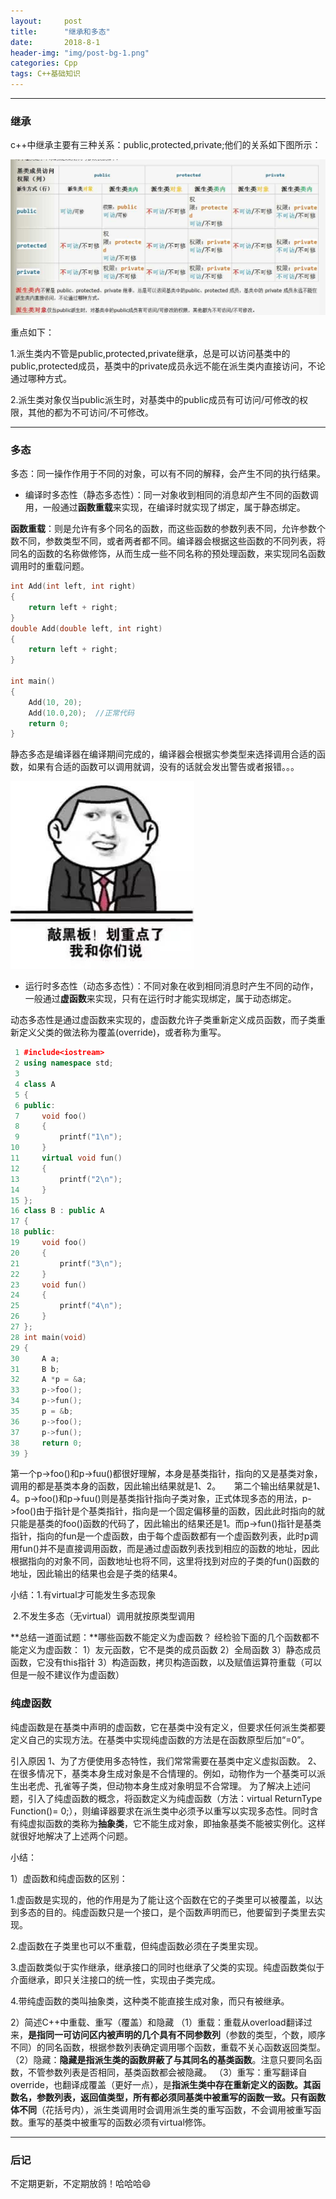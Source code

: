 ```yaml
---
layout:     post
title:      "继承和多态"
date:       2018-8-1 
header-img: "img/post-bg-1.png"
categories: Cpp
tags: C++基础知识
---
```


------

### 继承

c++中继承主要有三种关系：public,protected,private;他们的关系如下图所示：

![](\img\Blog\继承和多态\t1.jpg)

重点如下：

1.派生类内不管是public,protected,private继承，总是可以访问基类中的public,protected成员，基类中的private成员永远不能在派生类内直接访问，不论通过哪种方式。

2.派生类对象仅当public派生时，对基类中的public成员有可访问/可修改的权限，其他的都为不可访问/不可修改。

------

### 多态

多态：同一操作作用于不同的对象，可以有不同的解释，会产生不同的执行结果。

- 编译时多态性（静态多态性）：同一对象收到相同的消息却产生不同的函数调用，一般通过**函数重载**来实现，在编译时就实现了绑定，属于静态绑定。

**函数重载**：则是允许有多个同名的函数，而这些函数的参数列表不同，允许参数个数不同，参数类型不同，或者两者都不同。编译器会根据这些函数的不同列表，将同名的函数的名称做修饰，从而生成一些不同名称的预处理函数，来实现同名函数调用时的重载问题。

```c++
int Add(int left, int right)
{
    return left + right;
}
double Add(double left, int right)
{
    return left + right;
}

int main()
{
    Add(10, 20);
    Add(10.0,20);  //正常代码
    return 0;
}
```

静态多态是编译器在编译期间完成的，编译器会根据实参类型来选择调用合适的函数，如果有合适的函数可以调用就调，没有的话就会发出警告或者报错。。。

![](\img\Blog\继承和多态\t2.jpg)

- 运行时多态性（动态多态性）：不同对象在收到相同消息时产生不同的动作，一般通过**虚函数**来实现，只有在运行时才能实现绑定，属于动态绑定。

动态多态性是通过虚函数来实现的，虚函数允许子类重新定义成员函数，而子类重新定义父类的做法称为覆盖(override)，或者称为重写。

```c++
 1 #include<iostream>
 2 using namespace std;
 3 
 4 class A
 5 {
 6 public:
 7     void foo()
 8     {
 9         printf("1\n");
10     }
11     virtual void fun()
12     {
13         printf("2\n");
14     }
15 };
16 class B : public A
17 {
18 public:
19     void foo()
20     {
21         printf("3\n");
22     }
23     void fun()
24     {
25         printf("4\n");
26     }
27 };
28 int main(void)
29 {
30     A a;
31     B b;
32     A *p = &a;
33     p->foo();
34     p->fun();
35     p = &b;
36     p->foo();
37     p->fun();
38     return 0;
39 }
```

第一个p->foo()和p->fuu()都很好理解，本身是基类指针，指向的又是基类对象，调用的都是基类本身的函数，因此输出结果就是1、2。
 　  第二个输出结果就是1、4。p->foo()和p->fuu()则是基类指针指向子类对象，正式体现多态的用法，p->foo()由于指针是个基类指针，指向是一个固定偏移量的函数，因此此时指向的就只能是基类的foo()函数的代码了，因此输出的结果还是1。而p->fun()指针是基类指针，指向的fun是一个虚函数，由于每个虚函数都有一个虚函数列表，此时p调用fun()并不是直接调用函数，而是通过虚函数列表找到相应的函数的地址，因此根据指向的对象不同，函数地址也将不同，这里将找到对应的子类的fun()函数的地址，因此输出的结果也会是子类的结果4。

小结：1.有virtual才可能发生多态现象

​	    2.不发生多态（无virtual）调用就按原类型调用

**总结一道面试题：**哪些函数不能定义为虚函数？ 
经检验下面的几个函数都不能定义为虚函数： 
1）友元函数，它不是类的成员函数 
2）全局函数 
3）静态成员函数，它没有this指针 
3）构造函数，拷贝构造函数，以及赋值运算符重载（可以但是一般不建议作为虚函数）

### 纯虚函数

纯虚函数是在基类中声明的虚函数，它在基类中没有定义，但要求任何派生类都要定义自己的实现方法。在基类中实现纯虚函数的方法是在函数原型后加“=0”。

引入原因
   1、为了方便使用多态特性，我们常常需要在基类中定义虚拟函数。 
   2、在很多情况下，基类本身生成对象是不合情理的。例如，动物作为一个基类可以派生出老虎、孔雀等子类，但动物本身生成对象明显不合常理。 
  为了解决上述问题，引入了纯虚函数的概念，将函数定义为纯虚函数（方法：virtual ReturnType Function()= 0;），则编译器要求在派生类中必须予以重写以实现多态性。同时含有纯虚拟函数的类称为**抽象类**，它不能生成对象，即抽象基类不能被实例化。这样就很好地解决了上述两个问题。

小结：

1）虚函数和纯虚函数的区别：

1.虚函数是实现的，他的作用是为了能让这个函数在它的子类里可以被覆盖，以达到多态的目的。纯虚函数只是一个接口，是个函数声明而已，他要留到子类里去实现。

2.虚函数在子类里也可以不重载，但纯虚函数必须在子类里实现。

3.虚函数类似于实作继承，继承接口的同时也继承了父类的实现。纯虚函数类似于介面继承，即只关注接口的统一性，实现由子类完成。

4.带纯虚函数的类叫抽象类，这种类不能直接生成对象，而只有被继承。

2）简述C++中重载、重写（覆盖）和隐藏 
（1）重载：重载从overload翻译过来，**是指同一可访问区内被声明的几个具有不同参数列**（参数的类型，个数，顺序不同）的同名函数，根据参数列表确定调用哪个函数，重载不关心函数返回类型。 
（2）隐藏：**隐藏是指派生类的函数屏蔽了与其同名的基类函数**。注意只要同名函数，不管参数列表是否相同，基类函数都会被隐藏。 
（3）重写：重写翻译自override，也翻译成覆盖（更好一点），是**指派生类中存在重新定义的函数。其函数名，参数列表，返回值类型，所有都必须同基类中被重写的函数一致。只有函数体不同**（花括号内），派生类调用时会调用派生类的重写函数，不会调用被重写函数。重写的基类中被重写的函数必须有virtual修饰。 



------

### 后记

不定期更新，不定期放鸽！哈哈哈😄